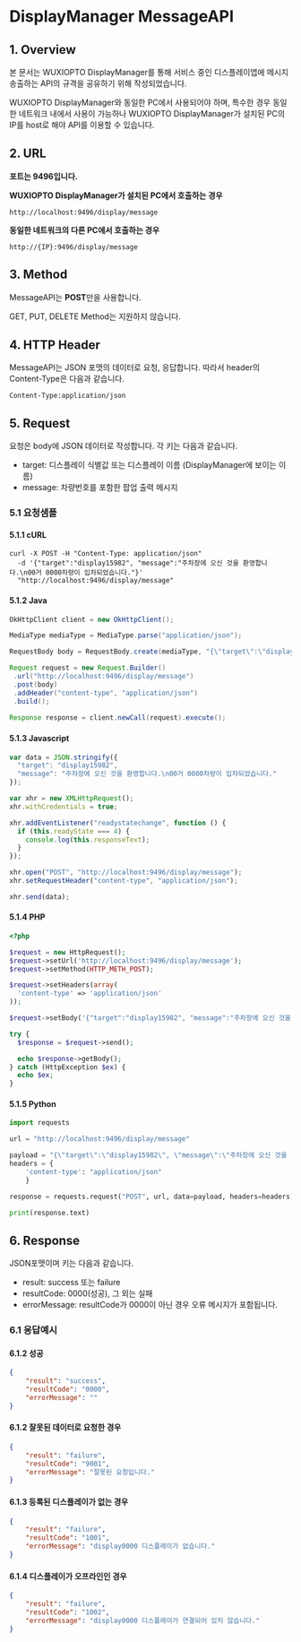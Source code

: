 # DisplayManager MessageAPI

## 1. Overview

본 문서는 WUXIOPTO DisplayManager를 통해 서비스 중인 디스플레이앱에 메시지 송출하는  API의 규격을 공유하기 위해 작성되었습니다.



WUXIOPTO DisplayManager와 동일한 PC에서 사용되어야 하며, 특수한 경우 동일한 네트워크 내에서 사용이 가능하나 WUXIOPTO DisplayManager가 설치된 PC의 IP를 host로 해야 API를 이용할 수 있습니다.



## 2. URL

**포트는 9496입니다.**

**WUXIOPTO DisplayManager가 설치된 PC에서 호출하는 경우**

```http
http://localhost:9496/display/message
```

**동일한 네트워크의 다른 PC에서 호출하는 경우**

```http
http://{IP}:9496/display/message
```







## 3. Method

MessageAPI는 **POST**만을 사용합니다.

GET, PUT, DELETE Method는 지원하지 않습니다.



## 4. HTTP Header

MessageAPI는 JSON 포맷의 데이터로 요청, 응답합니다. 따라서 header의 Content-Type은 다음과 같습니다.

```
Content-Type:application/json
```



## 5. Request

요청은 body에 JSON 데이터로 작성합니다. 각 키는 다음과 같습니다.

* target: 디스플레이 식별값 또는 디스플레이 이름 (DisplayManager에 보이는 이름)
* message: 차량번호를 포함한 팝업 출력 메시지



### 5.1 요청샘플

#### 5.1.1 cURL

```curl
curl -X POST -H "Content-Type: application/json" 
  -d '{"target":"display15982", "message":"주차장에 오신 것을 환영합니다.\n00거 0000차량이 입차되었습니다."}'
  "http://localhost:9496/display/message"
```



#### 5.1.2 Java

```java
OkHttpClient client = new OkHttpClient();

MediaType mediaType = MediaType.parse("application/json");

RequestBody body = RequestBody.create(mediaType, "{\"target\":\"display15982\", \"message\":\"주차장에 오신 것을 환영합니다.\\n00거 0000차량이 입차되었습니다.\"}");

Request request = new Request.Builder()
 .url("http://localhost:9496/display/message")
 .post(body)
 .addHeader("content-type", "application/json")
 .build();
 
Response response = client.newCall(request).execute();
```



#### 5.1.3 Javascript

```javascript
var data = JSON.stringify({
  "target": "display15982",
  "message": "주차장에 오신 것을 환영합니다.\n00거 0000차량이 입차되었습니다."
});

var xhr = new XMLHttpRequest();
xhr.withCredentials = true;

xhr.addEventListener("readystatechange", function () {
  if (this.readyState === 4) {
    console.log(this.responseText);
  }
});

xhr.open("POST", "http://localhost:9496/display/message");
xhr.setRequestHeader("content-type", "application/json");

xhr.send(data);

```



#### 5.1.4 PHP

```php
<?php

$request = new HttpRequest();
$request->setUrl('http://localhost:9496/display/message');
$request->setMethod(HTTP_METH_POST);

$request->setHeaders(array(
  'content-type' => 'application/json'
));

$request->setBody('{"target":"display15982", "message":"주차장에 오신 것을 환영합니다.\\n00거 0000차량이 입차되었습니다."}');

try {
  $response = $request->send();

  echo $response->getBody();
} catch (HttpException $ex) {
  echo $ex;
}

```



#### 5.1.5 Python

```python
import requests

url = "http://localhost:9496/display/message"

payload = "{\"target\":\"display15982\", \"message\":\"주차장에 오신 것을 환영합니다.\\n00거 0000차량이 입차되었습니다.\"}"
headers = {
    'content-type': "application/json"
    }

response = requests.request("POST", url, data=payload, headers=headers)

print(response.text)
```



## 6. Response

JSON포맷이며 키는 다음과 같습니다.

* result: success 또는 failure
* resultCode: 0000(성공), 그 외는 실패
* errorMessage: resultCode가 0000이 아닌 경우 오류 메시지가 포함됩니다.



### 6.1 응답예시

#### 6.1.2 성공

```json
{
    "result": "success",
    "resultCode": "0000",
    "errorMessage": ""
}
```



#### 6.1.2 잘못된 데이터로 요청한 경우

```json
{
    "result": "failure",
    "resultCode": "9001",
    "errorMessage": "잘못된 요청입니다."
}
```



#### 6.1.3 등록된 디스플레이가 없는 경우

```json
{
    "result": "failure",
    "resultCode": "1001",
    "errorMessage": "display0000 디스플레이가 없습니다."
}
```



#### 6.1.4 디스플레이가 오프라인인 경우

```json
{
    "result": "failure",
    "resultCode": "1002",
    "errorMessage": "display0000 디스플레이가 연결되어 있지 않습니다."
}
```

